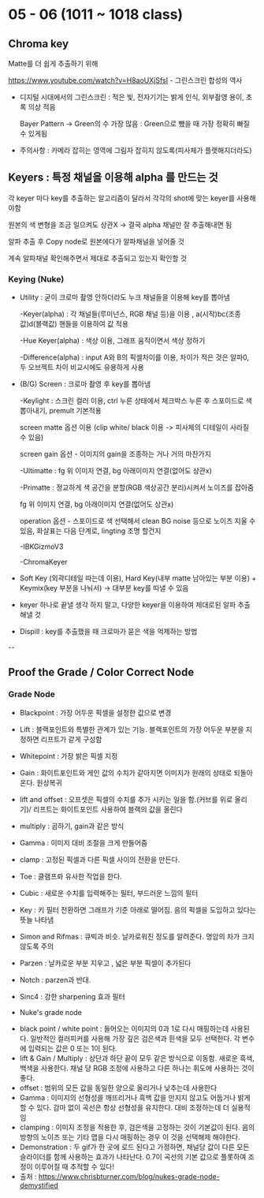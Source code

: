 # 05 - 06 (1011 ~ 1018 class)
## Chroma key
Matte를 더 쉽게 추출하기 위해

https://www.youtube.com/watch?v=H8aoUXjSfsI   -  그린스크린 합성의 역사

* 디지털 시대에서의 그린스크린 : 적은 빛, 전자기기는 밝게 인식, 외부촬영 용이, 초록 의상 적음

  Bayer Pattern -> Green의 수 가장 많음 : Green으로 뺐을 때 가장 정확히 빠질 수 있게됨

* 주의사항 : 카메라 잡히는 영역에 그림자 잡히지 않도록(피사체가 플랫해지더라도)




## Keyers : 특정 채널을 이용해 alpha 를 만드는 것

각 keyer 마다 key를 추출하는 알고리즘이 달라서 각각의 shot에 맞는 keyer를 사용해야함

원본의 색 변형을 조금 일으켜도 상관X -> 결국 alpha 채널만 잘 추출해내면 됨

알파 추출 후 Copy node로 원본에다가 알파채널을 넣어줄 것 

계속 알파채널 확인해주면서 제대로 추출되고 있는지 확인할 것


### Keying (Nuke)
* Utility : 굳이 크로마 촬영 안하더라도 누크 채널들을 이용해 key를 뽑아냄

  -Keyer(alpha) : 각 채널들(루미넌스, RGB 채널 등)을 이용 , a(시작)bc(조종값)d(블랙값) 핸들을 이용하여 값 적용
  
  -Hue Keyer(alpha) : 색상 이용, 그래프 움직이면서 색상 정하기
  
  -Difference(alpha) : input A와 B의 픽셀차이를 이용, 차이가 적은 것은 알파0, 두 오브젝트 차이 비교시에도 유용하게 사용

* (B/G) Screen : 크로마 촬영 후 key를 뽑아냄

  -Keylight : 스크린 컬러 이용, ctrl 누른 상태에서 체크박스 누른 후 스포이드로 색 뽑아내기, premult 기본적용
  
  screen matte 옵션 이용 (clip white/ black 이용 -> 피사체의 디테일이 사라질 수 있음)
  
  screen gain 옵션 - 이미지의 gain을 조종하는 거나 거의 마찬가지
  
  -Ultimatte : fg 위 이미지 연결, bg 아래이미지 연결(없어도 상관x)
  
  -Primatte : 정교하게 색 공간을 분할(RGB 색상공간 분리)시켜서 노이즈를 잡아줌
  
   fg 위 이미지 연결, bg 아래이미지 연결(없어도 상관x)
  
   operation 옵션 - 스포이드로 색 선택해서 clean BG noise 등으로 노이즈 지울 수 있음, 화살표는 다음 단계로, lingting 조명 할건지
  
  -IBKGizmoV3
  
  -ChromaKeyer
  
  
* Soft Key (외곽디테일 따는데 이용), Hard Key(내부 matte 남아있는 부분 이용) + Keymix(key 부분을 나눠서) -> 대부분 key를 따낼 수 있음

 - keyer 하나로 끝낼 생각 하지 말고, 다양한 keyer을 이용하여 제대로된 알파 추출해낼 것


* Dispill : key를 추출했을 때 크로마가 묻은 색을 억제하는 방법


--
## Proof the Grade / Color Correct Node

### Grade Node

* Blackpoint : 가장 어두운 픽셀을 설정한 값으로 변경
* Lift : 블랙포인트와 특별한 관계가 있는 기능. 블랙포인트의 가장 어두운 부분을 지정하면 리프트가 같게 구성함
* Whitepoint : 가장 밝은 픽셀 지정
* Gain : 화이트포인트와 게인 값의 수치가 같아지면 이미지가 원래의 상태로 되돌아온다. 원상복귀
* lift and offset : 오프셋은 픽셀의 수치를 추가 시키는 일을 함.(커브를 위로 올리기)/ 리프트는 화이트포인트 사용하여 블랙의 값을 올린다
* multiply : 곱하기, gain과 같은 방식
* Gamma : 이미지 대비 조절을 크게 만들어줌
* clamp : 고정된 픽셀과 다른 픽셀 사이의 전환을 만든다.
* Toe : 클램프롸 유사한 작업을 한다.
* Cubic : 새로운 수치를 입력해주는 필터, 부드러운 느낌의 필터
* Key : 키 필터 전환하면 그래프가 기준 아래로 떨어짐. 음의 픽셀을 도입하고 있다는 뜻늘 나타냄
* Simon and Rifmas : 큐빅과 비슷. 날카로워진 정도를 알려준다. 명암의 차가 크지 않도록 주의
* Parzen : 날카로운 부분 지우고 , 넓은 부분 픽셀이 추가된다
* Notch : parzen과 반대. 
* Sinc4 : 강한 sharpening 효과 필터



* Nuke's grade node
 - black point / white point : 들어오는 이미지의 0과 1로 다시 매핑하는데 사용된다. 일반적인 컬러피커를 사용해 가장 깊은 검은색과 흰색을 모두 선택한다. 각 변수에 입력되는 값은 0 또는 1이 된다.
 - lift & Gain / Multiply : 상단과 하단 끝이 모두 같은 방식으로 이동함. 새로운 흑색, 백색을 사용한다. 채널 당 RGB 조정에 사용하고 다른 하나는 휘도에 사용하는 것이 좋다.
 - offset : 범위의 모든 값을 동일한 양으로 올리거나 낮추는데 사용한다
 - Gamma : 이미지의 선형성을 깨뜨리거나 흑백 값을 만지지 않고도 어둡거나 밝게 할 수 있다. 감마 없이 곡선은 항상 선형성을 유지한다. 대비 조정하는데 더 실용적임
 - clamping : 이미지 조정을 적용한 후, 검은색을 고정하는 것이 기본값이 된다. 음의 방향의 노이즈 또는 기타 맵을 다시 매핑하는 경우 이 것을 선택해제 해야한다.
 - Demonstration : 두 gif가 한 곳에 로드 된다고 가정하면, 채널당 값이 다른 모든 슬라이더를 함께 사용하는 효과가 나타난다. 0.7이 곡선의 기본 값으로 플롯하여 조정이 이루어질 때 추적할 수 있다!
 - 출처 : https://www.chrisbturner.com/blog/nukes-grade-node-demystified
